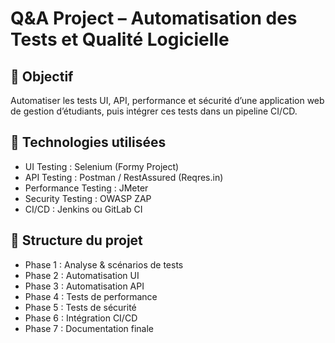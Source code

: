 # Q&A Project – Automatisation des Tests et Qualité Logicielle

## 🎯 Objectif
Automatiser les tests UI, API, performance et sécurité d’une application web de gestion d’étudiants,
puis intégrer ces tests dans un pipeline CI/CD.

## 🧰 Technologies utilisées
- UI Testing : Selenium (Formy Project)
- API Testing : Postman / RestAssured (Reqres.in)
- Performance Testing : JMeter
- Security Testing : OWASP ZAP
- CI/CD : Jenkins ou GitLab CI

## 📂 Structure du projet
- Phase 1 : Analyse & scénarios de tests  
- Phase 2 : Automatisation UI  
- Phase 3 : Automatisation API  
- Phase 4 : Tests de performance  
- Phase 5 : Tests de sécurité  
- Phase 6 : Intégration CI/CD  
- Phase 7 : Documentation finale
